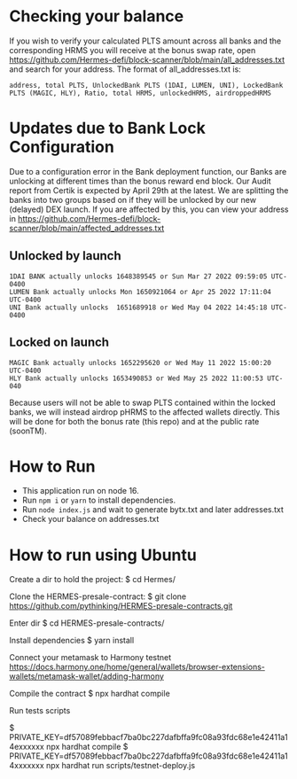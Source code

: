 # Checking your balance
If you wish to verify your calculated PLTS amount across all banks and the corresponding HRMS you will receive at the bonus swap rate, open https://github.com/Hermes-defi/block-scanner/blob/main/all_addresses.txt and search for your address.
The format of all_addresses.txt is:

`address, total PLTS, UnlockedBank PLTS (1DAI, LUMEN, UNI), LockedBank PLTS (MAGIC, HLY), Ratio, total HRMS, unlockedHRMS, airdroppedHRMS`

# Updates due to Bank Lock Configuration
Due to a configuration error in the Bank deployment function, our Banks are unlocking at different times than the bonus reward end block. Our Audit report from Certik is expected by April 29th at the latest. We are splitting the banks into two groups based on if they will be unlocked by our new (delayed) DEX launch. If you are affected by this, you can view your address in https://github.com/Hermes-defi/block-scanner/blob/main/affected_addresses.txt

## Unlocked by launch
```
1DAI BANK actually unlocks 1648389545 or Sun Mar 27 2022 09:59:05 UTC-0400
LUMEN Bank actually unlocks Mon 1650921064 or Apr 25 2022 17:11:04 UTC-0400
UNI Bank actually unlocks  1651689918 or Wed May 04 2022 14:45:18 UTC-0400
```
## Locked on launch
```
MAGIC Bank actually unlocks 1652295620 or Wed May 11 2022 15:00:20 UTC-0400
HLY Bank actually unlocks 1653490853 or Wed May 25 2022 11:00:53 UTC-040
```
Because users will not be able to swap PLTS contained within the locked banks, we will instead airdrop pHRMS to the affected wallets directly. This will be done for both the bonus rate (this repo) and at the public rate (soonTM).

# How to Run

- This application run on node 16.
- Run `npm i` or `yarn` to install dependencies.
- Run `node index.js` and wait to generate bytx.txt and later addresses.txt
- Check your balance on addresses.txt

# How to run using Ubuntu

Create a dir to hold the project:
 $ cd Hermes/

Clone the HERMES-presale-contract:
 $ git clone https://github.com/pythinking/HERMES-presale-contracts.git

Enter dir
 $ cd HERMES-presale-contracts/

Install dependencies
 $ yarn install

Connect your metamask to Harmony testnet
https://docs.harmony.one/home/general/wallets/browser-extensions-wallets/metamask-wallet/adding-harmony



Compile the contract
 $ npx hardhat compile

Run tests scripts

 $ PRIVATE_KEY=df57089febbacf7ba0bc227dafbffa9fc08a93fdc68e1e42411a14exxxxxx npx hardhat compile
 $ PRIVATE_KEY=df57089febbacf7ba0bc227dafbffa9fc08a93fdc68e1e42411a14xxxxxxx npx hardhat run scripts/testnet-deploy.js 

